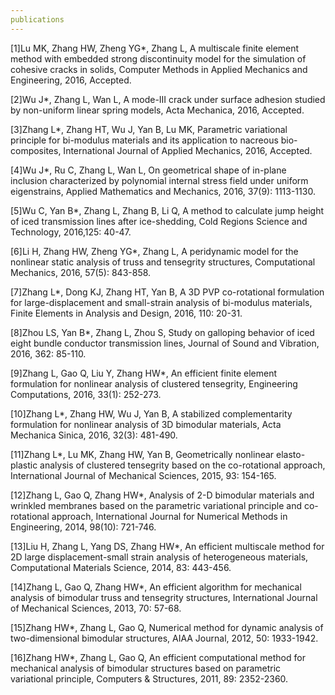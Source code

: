 ```yaml
---
publications
---
```

[1]Lu MK, Zhang HW, Zheng YG*, Zhang L, A multiscale finite element method with embedded strong discontinuity model for the simulation of cohesive cracks in solids, Computer Methods in Applied Mechanics and Engineering, 2016, Accepted.

[2]Wu J*, Zhang L, Wan L, A mode-III crack under surface adhesion studied by non-uniform linear spring models, Acta Mechanica, 2016, Accepted.

[3]Zhang L*, Zhang HT, Wu J, Yan B, Lu MK, Parametric variational principle for bi-modulus materials and its application to nacreous bio-composites, International Journal of Applied Mechanics, 2016, Accepted.

[4]Wu J*, Ru C, Zhang L, Wan L, On geometrical shape of in-plane inclusion characterized by polynomial internal stress field under uniform eigenstrains, Applied Mathematics and Mechanics, 2016, 37(9): 1113-1130.

[5]Wu C, Yan B*, Zhang L, Zhang B, Li Q, A method to calculate jump height of iced transmission lines after ice-shedding, Cold Regions Science and Technology, 2016,125: 40-47.

[6]Li H, Zhang HW, Zheng YG*, Zhang L, A peridynamic model for the nonlinear static analysis of truss and tensegrity structures, Computational Mechanics, 2016, 57(5): 843-858.

[7]Zhang L*, Dong KJ, Zhang HT, Yan B, A 3D PVP co-rotational formulation for large-displacement and small-strain analysis of bi-modulus materials, Finite Elements in Analysis and Design, 2016, 110: 20-31.

[8]Zhou LS, Yan B*, Zhang L, Zhou S, Study on galloping behavior of iced eight bundle conductor transmission lines, Journal of Sound and Vibration, 2016, 362: 85-110.

[9]Zhang L, Gao Q, Liu Y, Zhang HW*, An efficient finite element formulation for nonlinear analysis of clustered tensegrity, Engineering Computations, 2016, 33(1): 252-273.

[10]Zhang L*, Zhang HW, Wu J, Yan B, A stabilized complementarity formulation for nonlinear analysis of 3D bimodular materials, Acta Mechanica Sinica, 2016, 32(3): 481-490.

[11]Zhang L*, Lu MK, Zhang HW, Yan B, Geometrically nonlinear elasto-plastic analysis of clustered tensegrity based on the co-rotational approach, International Journal of Mechanical Sciences, 2015, 93: 154-165.

[12]Zhang L, Gao Q, Zhang HW*, Analysis of 2-D bimodular materials and wrinkled membranes based on the parametric variational principle and co-rotational approach, International Journal for Numerical Methods in Engineering, 2014, 98(10): 721-746.

[13]Liu H, Zhang L, Yang DS, Zhang HW*, An efficient multiscale method for 2D large displacement-small strain analysis of heterogeneous materials, Computational Materials Science, 2014, 83: 443-456.

[14]Zhang L, Gao Q, Zhang HW*, An efficient algorithm for mechanical analysis of bimodular truss and tensegrity structures, International Journal of Mechanical Sciences, 2013, 70: 57-68.

[15]Zhang HW*, Zhang L, Gao Q, Numerical method for dynamic analysis of two-dimensional bimodular structures, AIAA Journal, 2012, 50: 1933-1942.

[16]Zhang HW*, Zhang L, Gao Q, An efficient computational method for mechanical analysis of bimodular structures based on parametric variational principle, Computers & Structures, 2011, 89: 2352-2360.
